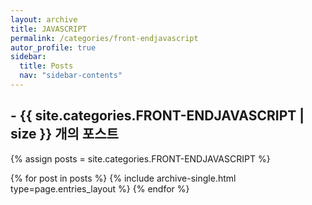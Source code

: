 ```yaml
---
layout: archive
title: JAVASCRIPT
permalink: /categories/front-endjavascript
autor_profile: true
sidebar:
  title: Posts
  nav: "sidebar-contents"
---
```


## - {{ site.categories.FRONT-ENDJAVASCRIPT | size }} 개의 포스트

{% assign posts = site.categories.FRONT-ENDJAVASCRIPT %}

{% for post in posts %}
{% include archive-single.html type=page.entries_layout %}
{% endfor %}

